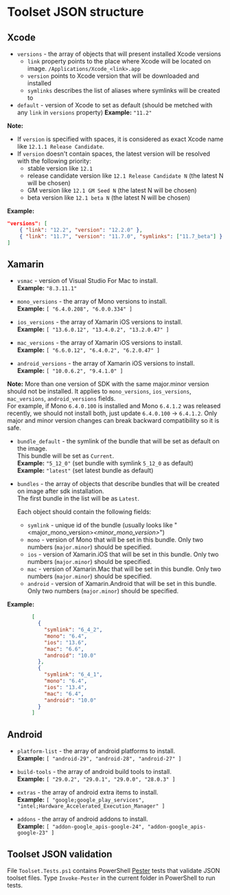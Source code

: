 # Toolset JSON structure

## Xcode

- `versions` - the array of objects that will present installed Xcode versions  
  - `link` property points to the place where Xcode will be located on image. `/Applications/Xcode_<link>.app`    
  - `version` points to Xcode version that will be downloaded and installed
  - `symlinks` describes the list of aliases where symlinks will be created to
- `default` - version of Xcode to set as default (should be metched with any `link` in `versions` property)
    **Example:** `"11.2"`  

**Note:**

- If `version` is specified with spaces, it is considered as exact Xcode name like `12.1.1 Release Candidate`.
- If `version` doesn't contain spaces, the latest version will be resolved with the following priority:  
  - stable version like `12.1`
  - release candidate version like `12.1 Release Candidate N` (the latest N will be chosen)
  - GM version like `12.1 GM Seed N` (the latest N will be chosen)
  - beta version like `12.1 beta N` (the latest N will be chosen)

**Example:**

```json
"versions": [
    { "link": "12.2", "version": "12.2.0" },
    { "link": "11.7", "version": "11.7.0", "symlinks": ["11.7_beta"] }
]
```

## Xamarin

- `vsmac` - version of Visual Studio For Mac to install.  
    **Example:** `"8.3.11.1"`

- `mono_versions` - the array of Mono versions to install.  
    **Example:** `[ "6.4.0.208", "6.0.0.334" ]`  

- `ios_versions` - the array of Xamarin iOS versions to install.  
    **Example:** `[ "13.6.0.12", "13.4.0.2", "13.2.0.47" ]`  

- `mac_versions` - the array of Xamarin iOS versions to install.  
    **Example:** `[ "6.6.0.12", "6.4.0.2", "6.2.0.47" ]`  

- `android_versions` - the array of Xamarin iOS versions to install.  
    **Example:** `[ "10.0.6.2", "9.4.1.0" ]`  

**Note:** More than one version of SDK with the same major.minor version should not be installed. It applies to `mono_versions`, `ios_versions`, `mac_versions`, `android_versions` fields.  
For example, if Mono `6.4.0.100` is installed and Mono `6.4.1.2` was released recently, we should not install both, just update `6.4.0.100` -> `6.4.1.2`. Only major and minor version changes can break backward compatibility so it is safe.  

- `bundle_default` - the symlink of the bundle that will be set as default on the image.  
This bundle will be set as `Current`.  
    **Example:** `"5_12_0"` (set bundle with symlink `5_12_0` as default)  
    **Example:** `"latest"` (set latest bundle as default)  

- `bundles` - the array of objects that describe bundles that will be created on image after sdk installation.  
The first bundle in the list will be as `Latest`.  

    Each object should contain the following fields:
  - `symlink` - unique id of the bundle (usually looks like "<major_mono_version>_<minor_mono_version>_<index>")  
  - `mono` - version of Mono that will be set in this bundle. Only two numbers (`major.minor`) should be specified.  
  - `ios` - version of Xamarin.iOS that will be set in this bundle. Only two numbers (`major.minor`) should be specified.  
  - `mac` - version of Xamarin.Mac that will be set in this bundle. Only two numbers (`major.minor`) should be specified.  
  - `android` - version of Xamarin.Android that will be set in this bundle. Only two numbers (`major.minor`) should be specified.  

**Example:**  

```json
        [
          {
            "symlink": "6_4_2",
            "mono": "6.4",
            "ios": "13.6",
            "mac": "6.6",
            "android": "10.0"
          },
          {
            "symlink": "6_4_1",
            "mono": "6.4",
            "ios": "13.4",
            "mac": "6.4",
            "android": "10.0"
          }
        ]
```

## Android

- `platform-list` - the array of android platforms to install.  
    **Example:** `[ "android-29", "android-28", "android-27" ]`  

- `build-tools` - the array of android build tools to install.  
    **Example:** `[ "29.0.2", "29.0.1", "29.0.0", "28.0.3" ]`  

- `extras` - the array of android extra items to install.  
    **Example:** `[ "google;google_play_services", "intel;Hardware_Accelerated_Execution_Manager" ]`  

- `addons` - the array of android addons to install.  
    **Example:** `[ "addon-google_apis-google-24", "addon-google_apis-google-23" ]`  

## Toolset JSON validation

File `Toolset.Tests.ps1` contains PowerShell [Pester](https://github.com/Pester/Pester) tests that validate JSON toolset files.
Type `Invoke-Pester` in the current folder in PowerShell to run tests.
